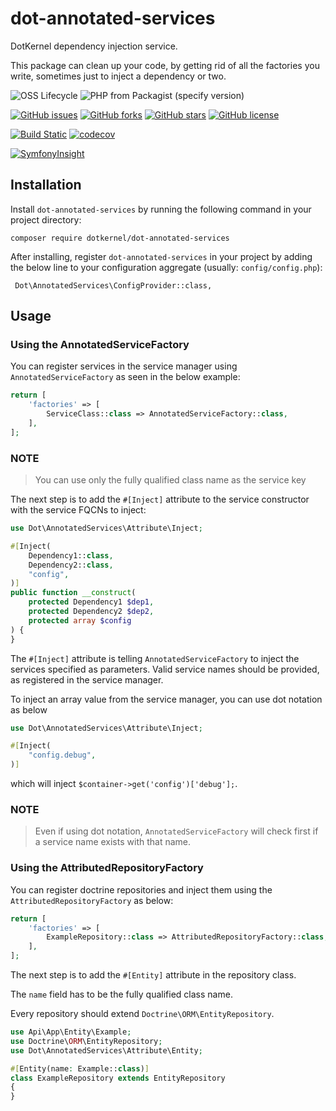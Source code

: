 # dot-annotated-services

DotKernel dependency injection service.

This package can clean up your code, by getting rid of all the factories you write, sometimes just to inject a dependency or two.

![OSS Lifecycle](https://img.shields.io/osslifecycle/dotkernel/dot-annotated-services)
![PHP from Packagist (specify version)](https://img.shields.io/packagist/php-v/dotkernel/dot-annotated-services/5.0.0)

[![GitHub issues](https://img.shields.io/github/issues/dotkernel/dot-annotated-services)](https://github.com/dotkernel/dot-annotated-services/issues)
[![GitHub forks](https://img.shields.io/github/forks/dotkernel/dot-annotated-services)](https://github.com/dotkernel/dot-annotated-services/network)
[![GitHub stars](https://img.shields.io/github/stars/dotkernel/dot-annotated-services)](https://github.com/dotkernel/dot-annotated-services/stargazers)
[![GitHub license](https://img.shields.io/github/license/dotkernel/dot-annotated-services)](https://github.com/dotkernel/dot-annotated-services/blob/5.0/LICENSE.md)

[![Build Static](https://github.com/dotkernel/dot-annotated-services/actions/workflows/static-analysis.yml/badge.svg?branch=5.0)](https://github.com/dotkernel/dot-annotated-services/actions/workflows/static-analysis.yml)
[![codecov](https://codecov.io/gh/dotkernel/dot-annotated-services/graph/badge.svg?token=ZBZDEA3LY8)](https://codecov.io/gh/dotkernel/dot-annotated-services)

[![SymfonyInsight](https://insight.symfony.com/projects/a0d7016e-fc3f-46b8-9b36-571ff060d744/big.svg)](https://insight.symfony.com/projects/a0d7016e-fc3f-46b8-9b36-571ff060d744)


## Installation

Install `dot-annotated-services` by running the following command in your project directory:

    composer require dotkernel/dot-annotated-services


After installing, register `dot-annotated-services` in your project by adding the below line to your configuration aggregate (usually: `config/config.php`):

     Dot\AnnotatedServices\ConfigProvider::class,


## Usage

### Using the AnnotatedServiceFactory

You can register services in the service manager using `AnnotatedServiceFactory` as seen in the below example:

```php
return [
    'factories' => [
        ServiceClass::class => AnnotatedServiceFactory::class,
    ],
];
```


### NOTE
> You can use only the fully qualified class name as the service key

The next step is to add the `#[Inject]` attribute to the service constructor with the service FQCNs to inject:

```php
use Dot\AnnotatedServices\Attribute\Inject;

#[Inject(
    Dependency1::class,
    Dependency2::class,
    "config",
)]
public function __construct(
    protected Dependency1 $dep1,
    protected Dependency2 $dep2,
    protected array $config
) {
}
```

The `#[Inject]` attribute is telling `AnnotatedServiceFactory` to inject the services specified as parameters.
Valid service names should be provided, as registered in the service manager.

To inject an array value from the service manager, you can use dot notation as below

```php
use Dot\AnnotatedServices\Attribute\Inject;

#[Inject(
    "config.debug",
)]
```
which will inject `$container->get('config')['debug'];`.


### NOTE 
> Even if using dot notation, `AnnotatedServiceFactory` will check first if a service name exists with that name.


### Using the AttributedRepositoryFactory 
You can register doctrine repositories and inject them using the `AttributedRepositoryFactory` as below:
```php
return [
    'factories' => [
        ExampleRepository::class => AttributedRepositoryFactory::class,
    ],
];
```

The next step is to add the `#[Entity]` attribute in the repository class.

The `name` field has to be the fully qualified class name.

Every repository should extend `Doctrine\ORM\EntityRepository`.
```php
use Api\App\Entity\Example;
use Doctrine\ORM\EntityRepository;
use Dot\AnnotatedServices\Attribute\Entity;

#[Entity(name: Example::class)]
class ExampleRepository extends EntityRepository
{
}
```
